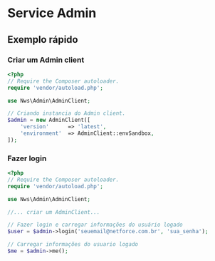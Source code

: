 # Service Admin

## Exemplo rápido

### Criar um Admin client

```php
<?php
// Require the Composer autoloader.
require 'vendor/autoload.php';

use Nws\Admin\AdminClient;

// Criando instancia do Admin client.
$admin = new AdminClient([
    'version'      => 'latest',
    'environment'  => AdminClient::envSandbox,
]);
```

### Fazer login

```php
<?php
// Require the Composer autoloader.
require 'vendor/autoload.php';

use Nws\Admin\AdminClient;

//... criar um AdminClient...

// Fazer login e carregar informações do usuário logado
$user = $admin->login('seuemail@netforce.com.br', 'sua_senha');

// Carregar informações do usuario logado
$me = $admin->me();
```